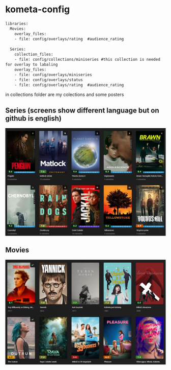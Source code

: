 # kometa-config
```
libraries:
  Movies:
    overlay_files:
    - file: config/overlays/rating	#audience_rating
	
  Series:
    collection_files:
    - file: config/collections/miniseries #this collection is needed for overlay to labaling
    overlay_files:
    - file: config/overlays/miniseries
    - file: config/overlays/status
    - file: config/overlays/rating  #audience_rating
```	
in collections folder are my colections and some posters

## Series (screens show different language but on github is english)
![Series](/readme2.png)


## Movies
![movies](/readme1.png)
